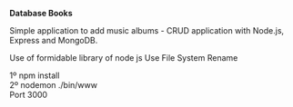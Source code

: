 <strong>Database Books</strong>

Simple application to add music albums - CRUD application with Node.js, Express and MongoDB.

Use of formidable library of node js
Use File System Rename

1º npm install <br />
2º nodemon ./bin/www <br />
   Port 3000
